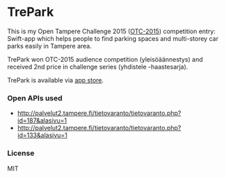 #  TrePark 

This is my Open Tampere Challenge 2015 ([OTC-2015](http://opentamperechallenge.fi)) competition entry: Swift-app which helps people to find parking spaces and multi-storey car parks easily in Tampere area.

TrePark won OTC-2015 audience competition (yleisöäännestys) and received 2nd price in challenge series (yhdistele -haastesarja).

TrePark is available via [app store](https://itunes.apple.com/fi/app/trepark/id1048868777?mt=8).

### Open APIs used

* http://palvelut2.tampere.fi/tietovaranto/tietovaranto.php?id=187&alasivu=1
* http://palvelut2.tampere.fi/tietovaranto/tietovaranto.php?id=133&alasivu=1

### License 

MIT
